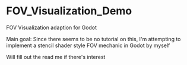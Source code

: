 # FOV_Visualization_Demo

 FOV Visualization adaption for Godot

Main goal: Since there seems to be no tutorial on this, I'm attempting to implement a stencil shader style FOV mechanic in Godot by myself

Will fill out the read me if there's interest
